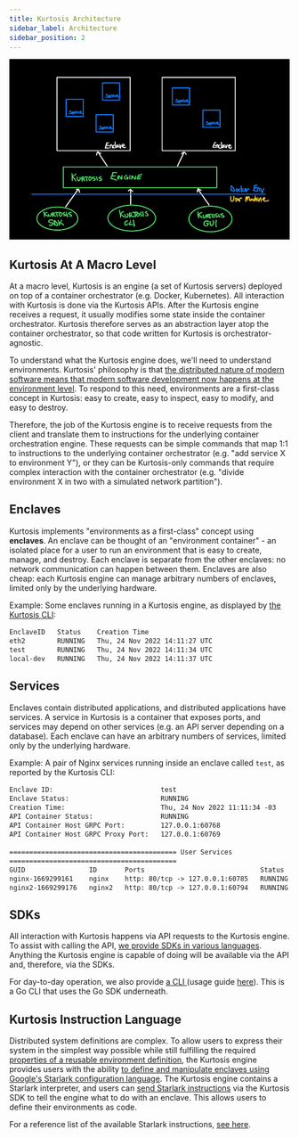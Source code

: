 ```yaml
---
title: Kurtosis Architecture
sidebar_label: Architecture
sidebar_position: 2
---
```


![Kurtosis Architecture](../../static/img/explanations/kurtosis-architecture.png)

Kurtosis At A Macro Level
-------------------------
At a macro level, Kurtosis is an engine (a set of Kurtosis servers) deployed on top of a container orchestrator (e.g. Docker, Kubernetes). All interaction with Kurtosis is done via the Kurtosis APIs. After the Kurtosis engine receives a request, it usually modifies some state inside the container orchestrator. Kurtosis therefore serves as an abstraction layer atop the container orchestrator, so that code written for Kurtosis is orchestrator-agnostic.

To understand what the Kurtosis engine does, we'll need to understand environments. Kurtosis' philosophy is that [the distributed nature of modern software means that modern software development now happens at the environment level][what-is-kurtosis]. To respond to this need, environments are a first-class concept in Kurtosis: easy to create, easy to inspect, easy to modify, and easy to destroy.

Therefore, the job of the Kurtosis engine is to receive requests from the client and translate them to instructions for the underlying container orchestration engine. These requests can be simple commands that map 1:1 to instructions to the underlying container orchestrator (e.g. "add service X to environment Y"), or they can be Kurtosis-only commands that require complex interaction with the container orchestrator (e.g. "divide environment X in two with a simulated network partition").

Enclaves
--------
Kurtosis implements "environments as a first-class" concept using **enclaves**. An enclave can be thought of an "environment container" - an isolated place for a user to run an environment that is easy to create, manage, and destroy. Each enclave is separate from the other enclaves: no network communication can happen between them. Enclaves are also cheap: each Kurtosis engine can manage arbitrary numbers of enclaves, limited only by the underlying hardware.

Example: Some enclaves running in a Kurtosis engine, as displayed by [the Kurtosis CLI][installation]:

```
EnclaveID   Status    Creation Time
eth2        RUNNING   Thu, 24 Nov 2022 14:11:27 UTC
test        RUNNING   Thu, 24 Nov 2022 14:11:34 UTC
local-dev   RUNNING   Thu, 24 Nov 2022 14:11:37 UTC
```

Services
--------
Enclaves contain distributed applications, and distributed applications have services. A service in Kurtosis is a container that exposes ports, and services may depend on other services (e.g. an API server depending on a database). Each enclave can have an arbitrary numbers of services, limited only by the underlying hardware.

Example: A pair of Nginx services running inside an enclave called `test`, as reported by the Kurtosis CLI:

```
Enclave ID:                           test
Enclave Status:                       RUNNING
Creation Time:                        Thu, 24 Nov 2022 11:11:34 -03
API Container Status:                 RUNNING
API Container Host GRPC Port:         127.0.0.1:60768
API Container Host GRPC Proxy Port:   127.0.0.1:60769

========================================== User Services ==========================================
GUID                ID       Ports                             Status
nginx-1669299161    nginx    http: 80/tcp -> 127.0.0.1:60785   RUNNING
nginx2-1669299176   nginx2   http: 80/tcp -> 127.0.0.1:60794   RUNNING
```

SDKs
----
All interaction with Kurtosis happens via API requests to the Kurtosis engine. To assist with calling the API, [we provide SDKs in various languages](https://github.com/kurtosis-tech/kurtosis-sdk). Anything the Kurtosis engine is capable of doing will be available via the API and, therefore, via the SDKs.

For day-to-day operation, we also provide [a CLI ][installation] (usage guide [here][cli-usage]). This is a Go CLI that uses the Go SDK underneath.

Kurtosis Instruction Language
-----------------------------
Distributed system definitions are complex. To allow users to express their system in the simplest way possible while still fulfilling the required [properties of a reusable environment definition][reusable-environment-definitions], the Kurtosis engine provides users with the ability [to define and manipulate enclaves using Google's Starlark configuration language][starlark-explanation]. The Kurtosis engine contains a Starlark interpreter, and users can [send Starlark instructions][starlark-instructions] via the Kurtosis SDK to tell the engine what to do with an enclave. This allows users to define their environments as code.

For a reference list of the available Starlark instructions, [see here][starlark-instructions].

<!-------------- ONLY LINKS BELOW HERE --------------------->
[installation]: ../guides/installing-the-cli.md
[cli-usage]: ../reference/cli.md
[reusable-environment-definitions]: ./reusable-environment-definitions.md
[what-is-kurtosis]: ./what-is-kurtosis.md
[starlark-explanation]: ./starlark.md
[starlark-instructions]: ../reference/starlark-instructions.md
